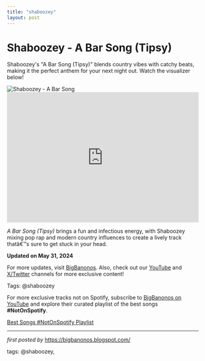 ```yaml
---
title: "shaboozey"
layout: post
---
```

<!-- Title of the Post -->
<h1 >Shaboozey - A Bar Song (Tipsy)</h1> <!-- Introductory Text -->
<p >Shaboozey's "A Bar Song (Tipsy)" blends country vibes with catchy beats, making it the perfect anthem for your next night out. Watch the visualizer below!</p> <!-- Featured Image -->
<div > <img src="https://hips.hearstapps.com/hmg-prod/images/shaboozey-performs-at-variety-playhouse-on-september-25-news-photo-1731361308.jpg?crop=1.00xw:0.841xh;0,0.119xh&resize=640:*" alt="Shaboozey - A Bar Song" />
</div> <!-- YouTube Video Embed -->
<div > <iframe width="100%" height="343" src="https://www.youtube.com/embed/t7bQwwqW-Hc" title="Shaboozey - A Bar Song (Tipsy) [Official Visualizer]" frameborder="0" allow="accelerometer; autoplay; clipboard-write; encrypted-media; gyroscope; picture-in-picture; web-share" referrerpolicy="strict-origin-when-cross-origin" allowfullscreen></iframe>
</div> <!-- Song Information -->
<div > <p><em>A Bar Song (Tipsy)</em> brings a fun and infectious energy, with Shaboozey mixing pop rap and modern country influences to create a lively track thatâ€™s sure to get stuck in your head.</p> <p><strong>Updated on May 31, 2024</strong></p>
</div> <!-- Footer Links -->
<div > <p>For more updates, visit <a href="https://bigbanonos.blogspot.com/" target="_blank">BigBanonos</a>. Also, check out our <a href="https://www.youtube.com/@BigBanonos" target="_blank">YouTube</a> and <a href="https://x.com/bigbanonos" target="_blank">X/Twitter</a> channels for more exclusive content!</p>
</div> <!-- Tags -->
<p >Tags: @shaboozey</p>


<!--Subscribe and Playlist Links-->
<div>
    <p>For more exclusive tracks not on Spotify, subscribe to <a href="https://www.youtube.com/@BigBanonos" target="_blank">BigBanonos on YouTube</a> and explore their curated playlist of the best songs <strong>#NotOnSpotify</strong>.</p>
    <p><a href="https://www.youtube.com/playlist?list=PLtuNtuTatqI0kFahUCbtbfenC_ET5O_tr" target="_blank">Best Songs #NotOnSpotify Playlist<br /></a></p></div>

<hr />

<p><em>first posted by</em> <a href="https://bigbanonos.blogspot.com/" rel="noopener" target="_new">https://bigbanonos.blogspot.com/</a></p>

<p>tags: @shaboozey,</p>
